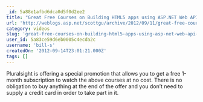 ```yaml
---
_id: 5a88e1afbd6dca0d5f0d2ee2
title: "Great Free Courses on Building HTML5 apps using ASP.NET Web API, Knockout.js and jQuery"
url: 'http://weblogs.asp.net/scottgu/archive/2012/09/11/great-free-courses-on-building-html5-apps-using-asp-net-web-api-knockout-js-and-jquery.aspx'
category: videos
slug: 'great-free-courses-on-building-html5-apps-using-asp-net-web-api-knockout-js-and-jquery'
user_id: 5a83ce59d6eb0005c4ecda2c
username: 'bill-s'
createdOn: '2012-09-14T23:01:21.000Z'
tags: []
---
```


Pluralsight is offering a special promotion that allows you to get a free 1-month subscription to watch the above courses at no cost.  There is no obligation to buy anything at the end of the offer and you don’t need to supply a credit card in order to take part in it.
